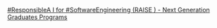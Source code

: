 [#ResponsibleA I for #SoftwareEngineering (RAISE ) - Next Generation Graduates Programs](https://qi.tc/qi/111208)